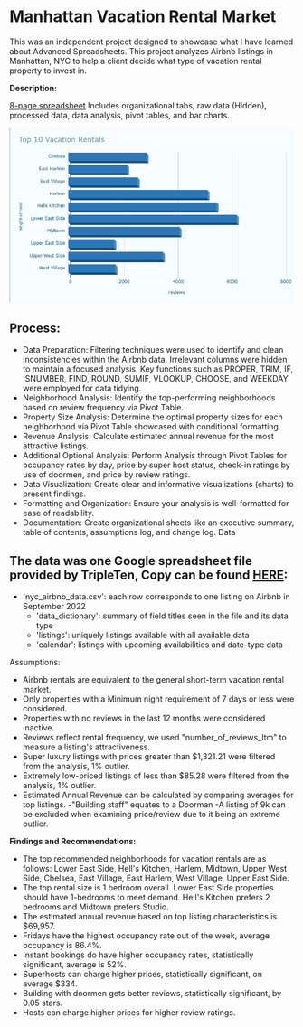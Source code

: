 # Manhattan Vacation Rental Market 

This was an independent project designed to showcase what I have learned about Advanced Spreadsheets. This project analyzes Airbnb listings in Manhattan, NYC to help a client decide what type of vacation rental property to invest in.

**Description:**

[8-page spreadsheet](https://docs.google.com/spreadsheets/d/1WDoB2zXPS-7MgIK0kv7MgObjQP7JtJ-4YFrD4LkzLtM/edit?gid=1647054102#gid=1647054102)
Includes organizational tabs, raw data (Hidden), processed data, data analysis, pivot tables, and bar charts.

![Top 10 Vacation Rentals](https://github.com/Parkerjcow/Data_projects_Tripleten/blob/Manhattan-Vacation-Rental-Market/Top%2010%20Vacation%20Rentals.png?raw=true)

## Process:

- Data Preparation: Filtering techniques were used to identify and clean inconsistencies within the Airbnb data. Irrelevant columns were hidden to maintain a focused analysis. Key functions such as PROPER, TRIM, IF, ISNUMBER, FIND, ROUND, SUMIF, VLOOKUP, CHOOSE, and WEEKDAY were employed for data tidying.
- Neighborhood Analysis: Identify the top-performing neighborhoods based on review frequency via Pivot Table.
- Property Size Analysis: Determine the optimal property sizes for each neighborhood via Pivot Table showcased with conditional formatting.
- Revenue Analysis: Calculate estimated annual revenue for the most attractive listings.
- Additional Optional Analysis: Perform Analysis through Pivot Tables for occupancy rates by day, price by super host status, check-in ratings by use of doormen, and price by review ratings.
- Data Visualization: Create clear and informative visualizations (charts) to present findings.
- Formatting and Organization: Ensure your analysis is well-formatted for ease of readability.
- Documentation: Create organizational sheets like an executive summary, table of contents, assumptions log, and change log.
Data

## The data was one Google spreadsheet file provided by TripleTen, Copy can be found [HERE](https://docs.google.com/spreadsheets/d/1qnIQF6Xd1kpYLQSrM7_OyX9jI0UzP3q_6xkQ4fu8Qx0/edit?usp=sharing):

- 'nyc_airbnb_data.csv': each row corresponds to one listing on Airbnb in September 2022
  - 'data_dictionary': summary of field titles seen in the file and its data type
  - 'listings': uniquely listings available with all available data
  - 'calendar': listings with upcoming availabilities and date-type data
  
Assumptions:

- Airbnb rentals are equivalent to the general short-term vacation rental market. 
- Only properties with a Minimum night requirement of 7 days or less were considered. 
- Properties with no reviews in the last 12 months were considered inactive. 
- Reviews reflect rental frequency, we used "number_of_reviews_ltm" to measure a listing's attractiveness. 
- Super luxury listings with prices greater than $1,321.21 were filtered from the analysis, 1% outlier. 
- Extremely low-priced listings of less than $85.28 were filtered from the analysis, 1% outlier. 
- Estimated Annual Revenue can be calculated by comparing averages for top listings. 
-"Building staff" equates to a Doorman -A listing of 9k can be excluded when examining price/review due to it being an extreme outlier.

**Findings and Recommendations:**

- The top recommended neighborhoods for vacation rentals are as follows: Lower East Side, Hell's Kitchen, Harlem, Midtown, Upper West Side, Chelsea, East Village, East Harlem, West Village, Upper East Side.
- The top rental size is 1 bedroom overall. Lower East Side properties should have 1-bedrooms to meet demand. Hell's Kitchen prefers 2 bedrooms and Midtown prefers Studio.
- The estimated annual revenue based on top listing characteristics is $69,957.
- Fridays have the highest occupancy rate out of the week, average occupancy is 86.4%.
- Instant bookings do have higher occupancy rates, statistically significant, average is 52%.
- Superhosts can charge higher prices, statistically significant, on average $334.
- Building with doormen gets better reviews, statistically significant, by 0.05 stars.
- Hosts can charge higher prices for higher review ratings.
